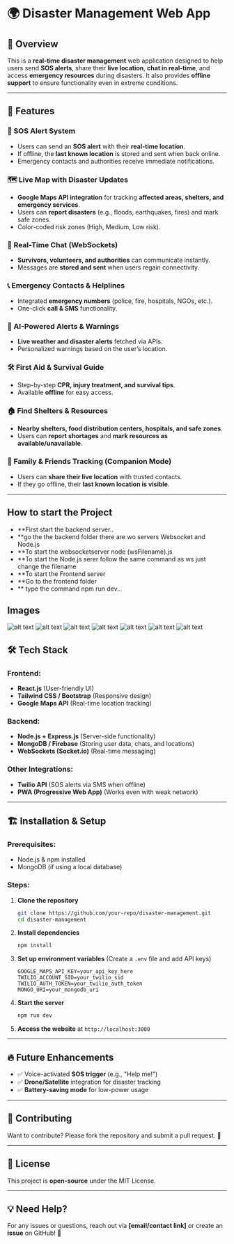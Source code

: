 # 🌍 Disaster Management Web App

## 🚀 Overview

This is a **real-time disaster management** web application designed to help users send **SOS alerts**, share their **live location**, **chat in real-time**, and access **emergency resources** during disasters. It also provides **offline support** to ensure functionality even in extreme conditions.

---

## 🎯 Features

### 🔴 SOS Alert System

- Users can send an **SOS alert** with their **real-time location**.
- If offline, the **last known location** is stored and sent when back online.
- Emergency contacts and authorities receive immediate notifications.

### 🗺️ Live Map with Disaster Updates

- **Google Maps API integration** for tracking **affected areas, shelters, and emergency services**.
- Users can **report disasters** (e.g., floods, earthquakes, fires) and mark safe zones.
- Color-coded risk zones (High, Medium, Low risk).

### 💬 Real-Time Chat (WebSockets)

- **Survivors, volunteers, and authorities** can communicate instantly.
- Messages are **stored and sent** when users regain connectivity.

### 📞 Emergency Contacts & Helplines

- Integrated **emergency numbers** (police, fire, hospitals, NGOs, etc.).
- One-click **call & SMS** functionality.

### 📢 AI-Powered Alerts & Warnings

- **Live weather and disaster alerts** fetched via APIs.
- Personalized warnings based on the user’s location.

### 🛠️ First Aid & Survival Guide

- Step-by-step **CPR, injury treatment, and survival tips**.
- Available **offline** for easy access.

### 🏠 Find Shelters & Resources

- **Nearby shelters, food distribution centers, hospitals, and safe zones**.
- Users can **report shortages** and **mark resources as available/unavailable**.

### 👥 Family & Friends Tracking (Companion Mode)

- Users can **share their live location** with trusted contacts.
- If they go offline, their **last known location is visible**.

---

## How to start the Project

- \*\*First start the backend server..
- \*\*go the the backend folder there are wo servers Websocket and Node.js
- \*\*To start the websocketserver node (wsFilename).js
- \*\*To start the Node.js serer follow the same command as ws just change the filename
- \*\*To start the Frontend server
- \*\*Go to the frontend folder
- \*\* type the command npm run dev..

## Images

![alt text](./images/1.png)
![alt text](./images/2.png)
![alt text](./images/3.png)
![alt text](./images/4.png)
![alt text](./images/5.png)
![alt text](./images/6.png)
![alt text](./images/7.png)

## 🛠️ Tech Stack

### Frontend:

- **React.js** (User-friendly UI)
- **Tailwind CSS / Bootstrap** (Responsive design)
- **Google Maps API** (Real-time location tracking)

### Backend:

- **Node.js + Express.js** (Server-side functionality)
- **MongoDB / Firebase** (Storing user data, chats, and locations)
- **WebSockets (Socket.io)** (Real-time messaging)

### Other Integrations:

- **Twilio API** (SOS alerts via SMS when offline)
- **PWA (Progressive Web App)** (Works even with weak network)

---

## 🏗️ Installation & Setup

### Prerequisites:

- Node.js & npm installed
- MongoDB (if using a local database)

### Steps:

1. **Clone the repository**
   ```bash
   git clone https://github.com/your-repo/disaster-management.git
   cd disaster-management
   ```
2. **Install dependencies**
   ```bash
   npm install
   ```
3. **Set up environment variables** (Create a `.env` file and add API keys)
   ```env
   GOOGLE_MAPS_API_KEY=your_api_key_here
   TWILIO_ACCOUNT_SID=your_twilio_sid
   TWILIO_AUTH_TOKEN=your_twilio_auth_token
   MONGO_URI=your_mongodb_uri
   ```
4. **Start the server**
   ```bash
   npm run dev
   ```
5. **Access the website** at `http://localhost:3000`

---

## 🔥 Future Enhancements

- ✅ Voice-activated **SOS trigger** (e.g., "Help me!")
- ✅ **Drone/Satellite** integration for disaster tracking
- ✅ **Battery-saving mode** for low-power usage

---

## 🤝 Contributing

Want to contribute? Please fork the repository and submit a pull request. 🚀

---

## 📜 License

This project is **open-source** under the MIT License.

---

## 💡 Need Help?

For any issues or questions, reach out via **[email/contact link]** or create an **issue** on GitHub! 🚀
